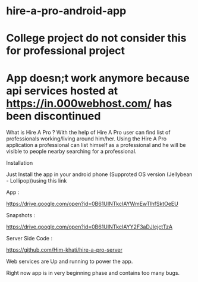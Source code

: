 # hire-a-pro-android-app
# College project do not consider this for professional project

# App doesn;t work anymore because api services hosted at https://in.000webhost.com/ has been discontinued


What is Hire A Pro ?
With the help of Hire A Pro user can find list of professionals working/living around him/her. Using the Hire A Pro application a professional can list himself as a professional and he will be visible to people nearby searching for a professional.

Installation


Just Install the app in your android phone (Supproted OS version (Jellybean - Lollipop))using this link

App : 

https://drive.google.com/open?id=0B61UINTkcIAYWmEwTlhfSktOeEU

Snapshots :

https://drive.google.com/open?id=0B61UINTkcIAYY2F3aDJIejctTzA

Server Side Code :

https://github.com/Him-khati/hire-a-pro-server

Web services are Up and running to power the app.

Right now app is in very beginning phase and contains too many bugs.
